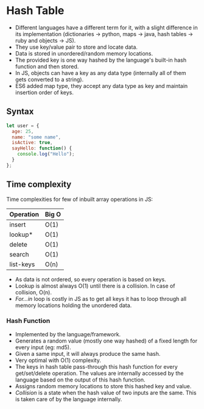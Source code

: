 # Hash Table

- Different languages have a different term for it, with a slight difference in its implementation (dictionaries -> python, maps -> java, hash tables -> ruby and objects -> JS).
- They use key/value pair to store and locate data.
- Data is stored in unordered/random memory locations.
- The provided key is one way hashed by the language's built-in hash function and then stored.
- In JS, objects can have a key as any data type (internally all of them gets converted to a string).
- ES6 added map type, they accept any data type as key and maintain insertion order of keys.

## Syntax

```js
let user = {
  age: 25,
  name: "some name",
  isActive: true,
  sayHello: function() {
    console.log("Hello");
  }
};
```

## Time complexity

Time complexities for few of inbuilt array operations in JS:

| Operation | Big O |
| --------- | ----- |
| insert    | O(1)  |
| lookup\*  | O(1)  |
| delete    | O(1)  |
| search    | O(1)  |
| list-keys | O(n)  |

- As data is not ordered, so every operation is based on keys.
- Lookup is almost always O(1) until there is a collision. In case of collision, O(n).
- _For...in_ loop is costly in JS as to get all keys it has to loop through all memory locations holding the unordered data.

### Hash Function

- Implemented by the language/framework.
- Generates a random value (mostly one way hashed) of a fixed length for every input (eg: md5).
- Given a same input, it will always produce the same hash.
- Very optimal with O(1) complexity.
- The keys in hash table pass-through this hash function for every get/set/delete operation. The values are internally accessed by the language based on the output of this hash function.
- Assigns random memory locations to store this hashed key and value.
- _Collision_ is a state when the hash value of two inputs are the same. This is taken care of by the language internally.
